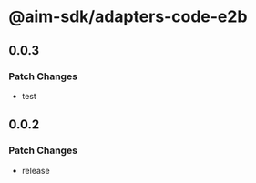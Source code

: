 # @aim-sdk/adapters-code-e2b

## 0.0.3

### Patch Changes

- test

## 0.0.2

### Patch Changes

- release
